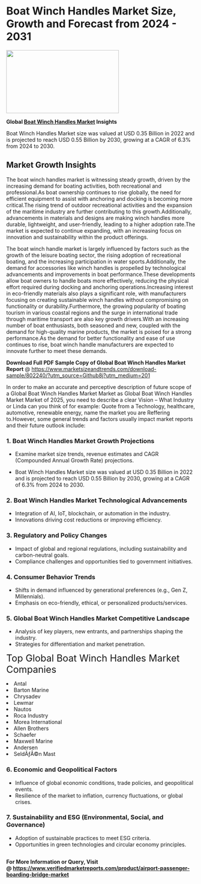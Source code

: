 <H1>Boat Winch Handles Market Size, Growth and Forecast from 2024 - 2031</H1><img class="aligncenter size-medium wp-image-584254" src="https://thirdeyenews.in/wp-content/uploads/2024/09/Global-Market-Research-300x168.jpeg" alt="" width="300" height="168" /><p><strong>Global&nbsp;<a href="https://www.marketsizeandtrends.com/download-sample/802240/?utm_source=Github8j?utm_medium=201">Boat Winch Handles Market</a> Insights</strong></p><p>Boat Winch Handles Market size was valued at USD 0.35 Billion in 2022 and is projected to reach USD 0.55 Billion by 2030, growing at a CAGR of 6.3% from 2024 to 2030.</p><p><h2>Market Growth Insights</h2> <p>The boat winch handles market is witnessing steady growth, driven by the increasing demand for boating activities, both recreational and professional.As boat ownership continues to rise globally, the need for efficient equipment to assist with anchoring and docking is becoming more critical.The rising trend of outdoor recreational activities and the expansion of the maritime industry are further contributing to this growth.Additionally, advancements in materials and designs are making winch handles more durable, lightweight, and user-friendly, leading to a higher adoption rate.The market is expected to continue expanding, with an increasing focus on innovation and sustainability within the product offerings.</p> <p>The boat winch handle market is largely influenced by factors such as the growth of the leisure boating sector, the rising adoption of recreational boating, and the increasing participation in water sports.Additionally, the demand for accessories like winch handles is propelled by technological advancements and improvements in boat performance.These developments allow boat owners to handle boats more effectively, reducing the physical effort required during docking and anchoring operations.Increasing interest in eco-friendly materials also plays a significant role, with manufacturers focusing on creating sustainable winch handles without compromising on functionality or durability.Furthermore, the growing popularity of boating tourism in various coastal regions and the surge in international trade through maritime transport are also key growth drivers.With an increasing number of boat enthusiasts, both seasoned and new, coupled with the demand for high-quality marine products, the market is poised for a strong performance.As the demand for better functionality and ease of use continues to rise, boat winch handle manufacturers are expected to innovate further to meet these demands.</p> <p><span class=""><strong>Download Full PDF Sample Copy of Global Boat Winch Handles Market Report</strong> @ <a href="https://www.marketsizeandtrends.com/download-sample/802240/?utm_source=Github8j?utm_medium=201" target="_blank">https://www.marketsizeandtrends.com/download-sample/802240/?utm_source=Github8j?utm_medium=201</a></span></p><p>In order to make an accurate and perceptive description of future scope of a Global&nbsp;Boat Winch Handles Market Market as Global&nbsp;Boat Winch Handles Market Market of 2025, you need to describe a clear Vision &ndash; What Industry or Linda can you think of for example: Quote from a Technology, healthcare, automotive, renewable energy, name the market you are Reffering to.However, some general trends and factors usually impact market reports and their future outlook include:</p><h3>1.&nbsp;<strong>Boat Winch Handles Market Growth Projections</strong></h3><ul><li>Examine market size trends, revenue estimates and CAGR (Compounded Annual Growth Rate) projections.</li><li><p>Boat Winch Handles Market size was valued at USD 0.35 Billion in 2022 and is projected to reach USD 0.55 Billion by 2030, growing at a CAGR of 6.3% from 2024 to 2030.</p></li></ul><h3>2.&nbsp;<strong>Boat Winch Handles Market Technological Advancements</strong></h3><ul><li>Integration of AI, IoT, blockchain, or automation in the industry.</li><li>Innovations driving cost reductions or improving efficiency.</li></ul><h3>3.&nbsp;<strong>Regulatory and Policy Changes</strong></h3><ul><li>Impact of global and regional regulations, including sustainability and carbon-neutral goals.</li><li>Compliance challenges and opportunities tied to government initiatives.</li></ul><h3>4.&nbsp;<strong>Consumer Behavior Trends</strong></h3><ul><li>Shifts in demand influenced by generational preferences (e.g., Gen Z, Millennials).</li><li>Emphasis on eco-friendly, ethical, or personalized products/services.</li></ul><h3>5.&nbsp;<strong>Global Boat Winch Handles Market Competitive Landscape</strong></h3><ul><li>Analysis of key players, new entrants, and partnerships shaping the industry.</li><li>Strategies for differentiation and market penetration.</li></ul><p data-pm-slice="1 1 []"><span style="color: inherit; font-family: inherit; font-size: 25px;">Top Global Boat Winch Handles Market Companies</span></p><div class="" data-test-id=""><p><li>Antal</li><li> Barton Marine</li><li> Chrysadev</li><li> Lewmar</li><li> Nautos</li><li> Roca Industry</li><li> Morea International</li><li> Allen Brothers</li><li> Schaefer</li><li> Maxwell Marine</li><li> Andersen</li><li> SeldÃƒÂ©n Mast</li></p></div><h3>6.&nbsp;<strong>Economic and Geopolitical Factors</strong></h3><ul><li>Influence of global economic conditions, trade policies, and geopolitical events.</li><li>Resilience of the market to inflation, currency fluctuations, or global crises.</li></ul><h3>7.&nbsp;<strong>Sustainability and ESG (Environmental, Social, and Governance)</strong></h3><ul><li>Adoption of sustainable practices to meet ESG criteria.</li><li>Opportunities in green technologies and circular economy principles.</li></ul><h2><strong style="font-size: 14px;">For More Information or Query, Visit @&nbsp;</strong><a style="background-color: #ffffff; font-size: 14px;" href="https://www.marketsizeandtrends.com/report/boat-winch-handles-market/" target="_blank">https://www.verifiedmarketreports.com/product/airport-passenger-boarding-bridge-market</a></h2>